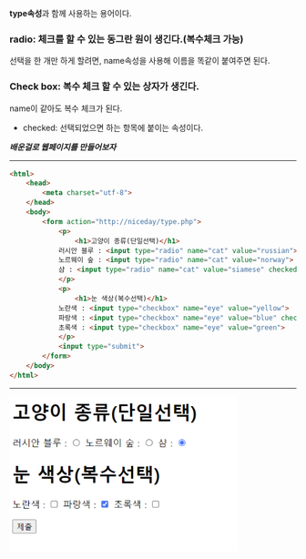 **type속성**과 함께 사용하는 용어이다.

### radio: 체크를 할 수 있는 동그란 원이 생긴다.(복수체크 가능)

선택을 한 개만 하게 할려면, name속성을 사용해 이름을 똑같이 붙여주면 된다.

### Check box: 복수 체크 할 수 있는 상자가 생긴다.

name이 같아도 복수 체크가 된다.

- checked: 선택되었으면 하는 항목에 붙이는 속성이다.

***배운걸로 웹페이지를 만들어보자***

-----------------------------------------------------------------------------------

```html
<html>
    <head>
        <meta charset="utf-8">
    </head>
    <body>
        <form action="http://niceday/type.php">
            <p>
                <h1>고양이 종류(단일선택)</h1>
            러시안 블루 : <input type="radio" name="cat" value="russian">
            노르웨이 숲 : <input type="radio" name="cat" value="norway">
            샴 : <input type="radio" name="cat" value="siamese" checked>
            </p>
            <p>
                <h1>눈 색상(복수선택)</h1>
            노란색 : <input type="checkbox" name="eye" value="yellow">
            파랑색 : <input type="checkbox" name="eye" value="blue" checked>
            초록색 : <input type="checkbox" name="eye" value="green">
            </p>
            <input type="submit">
        </form>
    </body>
</html>
```



-------------------------------------------------------------------------------------------------
<html>
    <body>
         <img src="img.5.png" width="400"title=radio와 checkbox로 만든 웹페이지>
    </body>
</html>
